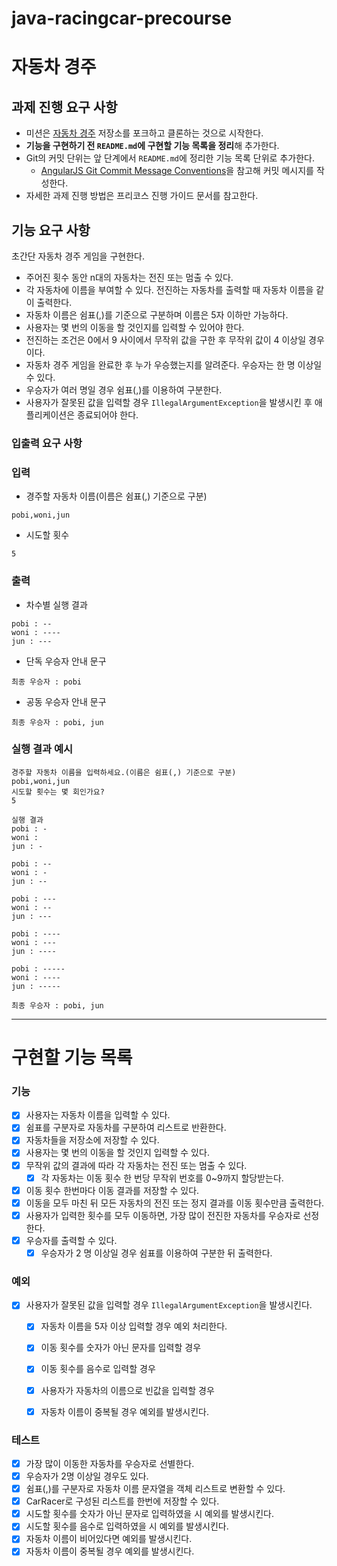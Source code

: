 # java-racingcar-precourse
# **자동차 경주**

## **과제 진행 요구 사항**

- 미션은 [자동차 경주](https://github.com/woowacourse-precourse/java-racingcar-7) 저장소를 포크하고 클론하는 것으로 시작한다.
- **기능을 구현하기 전 `README.md`에 구현할 기능 목록을 정리**해 추가한다.
- Git의 커밋 단위는 앞 단계에서 `README.md`에 정리한 기능 목록 단위로 추가한다.
    - [AngularJS Git Commit Message Conventions](https://gist.github.com/stephenparish/9941e89d80e2bc58a153)을 참고해 커밋 메시지를 작성한다.
- 자세한 과제 진행 방법은 프리코스 진행 가이드 문서를 참고한다.

## **기능 요구 사항**

초간단 자동차 경주 게임을 구현한다.

- 주어진 횟수 동안 n대의 자동차는 전진 또는 멈출 수 있다.
- 각 자동차에 이름을 부여할 수 있다. 전진하는 자동차를 출력할 때 자동차 이름을 같이 출력한다.
- 자동차 이름은 쉼표(,)를 기준으로 구분하며 이름은 5자 이하만 가능하다.
- 사용자는 몇 번의 이동을 할 것인지를 입력할 수 있어야 한다.
- 전진하는 조건은 0에서 9 사이에서 무작위 값을 구한 후 무작위 값이 4 이상일 경우이다.
- 자동차 경주 게임을 완료한 후 누가 우승했는지를 알려준다. 우승자는 한 명 이상일 수 있다.
- 우승자가 여러 명일 경우 쉼표(,)를 이용하여 구분한다.
- 사용자가 잘못된 값을 입력할 경우 `IllegalArgumentException`을 발생시킨 후 애플리케이션은 종료되어야 한다.

### **입출력 요구 사항**

### **입력**

- 경주할 자동차 이름(이름은 쉼표(,) 기준으로 구분)

```
pobi,woni,jun

```

- 시도할 횟수

```
5

```

### **출력**

- 차수별 실행 결과

```
pobi : --
woni : ----
jun : ---

```

- 단독 우승자 안내 문구

```
최종 우승자 : pobi

```

- 공동 우승자 안내 문구

```
최종 우승자 : pobi, jun

```

### **실행 결과 예시**

```
경주할 자동차 이름을 입력하세요.(이름은 쉼표(,) 기준으로 구분)
pobi,woni,jun
시도할 횟수는 몇 회인가요?
5

실행 결과
pobi : -
woni :
jun : -

pobi : --
woni : -
jun : --

pobi : ---
woni : --
jun : ---

pobi : ----
woni : ---
jun : ----

pobi : -----
woni : ----
jun : -----

최종 우승자 : pobi, jun

```

---

# 구현할 기능 목록

### 기능

- [x]  사용자는 자동차 이름을 입력할 수 있다.
- [x]  쉼표를 구분자로 자동차를 구분하여 리스트로 반환한다.
- [x]  자동차들을 저장소에 저장할 수 있다.
- [x]  사용자는 몇 번의 이동을 할 것인지 입력할 수 있다.
- [x]  무작위 값의 결과에 따라 각 자동차는 전진 또는 멈출 수 있다.
   - [x]  각 자동차는 이동 횟수 한 번당 무작위 번호를 0~9까지 할당받는다.
- [x]  이동 횟수 한번마다 이동 결과를 저장할 수 있다.
- [x]  이동을 모두 마친 뒤 모든 자동차의 전진 또는 정지 결과를 이동 횟수만큼 출력한다.
- [x]  사용자가 입력한 횟수를 모두 이동하면, 가장 많이 전진한 자동차를 우승자로 선정한다.
- [x]  우승자를 출력할 수 있다.
   - [x]  우승자가 2 명 이상일 경우 쉼표를 이용하여 구분한 뒤 출력한다.

### 예외

- [X]  사용자가 잘못된 값을 입력할 경우 `IllegalArgumentException`을 발생시킨다.
    - [x]  자동차 이름을 5자 이상 입력할 경우 예외 처리한다.
    - [x]  이동 횟수를 숫자가 아닌 문자를 입력할 경우
    - [x]  이동 횟수를 음수로 입력할 경우
    - [x]  사용자가 자동차의 이름으로 빈값을 입력할 경우
    - [x]  자동차 이름이 중복될 경우 예외를 발생시킨다.


### 테스트
- [x]  가장 많이 이동한 자동차를 우승자로 선별한다.
- [x]  우승자가 2명 이상일 경우도 있다.
- [x]  쉼표(,)를 구분자로 자동차 이름 문자열을 객체 리스트로 변환할 수 있다.
- [x]  CarRacer로 구성된 리스트를 한번에 저장할 수 있다.
- [x]  시도할 횟수를 숫자가 아닌 문자로 입력하였을 시 예외를 발생시킨다.
- [x]  시도할 횟수를 음수로 입력하였을 시 예외를 발생시킨다.
- [x]  자동차 이름이 비어있다면 예외를 발생시킨다.
- [x]  자동차 이름이 중복될 경우 예외를 발생시킨다.
